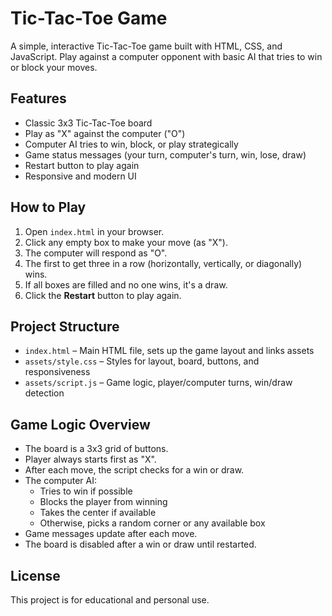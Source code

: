 # Tic-Tac-Toe Game

A simple, interactive Tic-Tac-Toe game built with HTML, CSS, and JavaScript. Play against a computer opponent with basic AI that tries to win or block your moves.

## Features

-   Classic 3x3 Tic-Tac-Toe board
-   Play as "X" against the computer ("O")
-   Computer AI tries to win, block, or play strategically
-   Game status messages (your turn, computer's turn, win, lose, draw)
-   Restart button to play again
-   Responsive and modern UI

## How to Play

1. Open `index.html` in your browser.
2. Click any empty box to make your move (as "X").
3. The computer will respond as "O".
4. The first to get three in a row (horizontally, vertically, or diagonally) wins.
5. If all boxes are filled and no one wins, it's a draw.
6. Click the **Restart** button to play again.

## Project Structure

-   `index.html` – Main HTML file, sets up the game layout and links assets
-   `assets/style.css` – Styles for layout, board, buttons, and responsiveness
-   `assets/script.js` – Game logic, player/computer turns, win/draw detection

## Game Logic Overview

-   The board is a 3x3 grid of buttons.
-   Player always starts first as "X".
-   After each move, the script checks for a win or draw.
-   The computer AI:
    -   Tries to win if possible
    -   Blocks the player from winning
    -   Takes the center if available
    -   Otherwise, picks a random corner or any available box
-   Game messages update after each move.
-   The board is disabled after a win or draw until restarted.

## License

This project is for educational and personal use.
